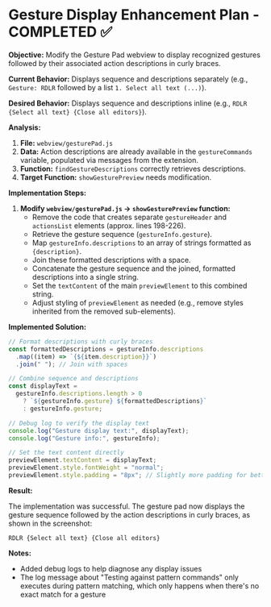 # Gesture Display Enhancement Plan - COMPLETED ✅

**Objective:** Modify the Gesture Pad webview to display recognized gestures followed by their associated action descriptions in curly braces.

**Current Behavior:** Displays sequence and descriptions separately (e.g., `Gesture: RDLR` followed by a list `1. Select all text (...)`).

**Desired Behavior:** Displays sequence and descriptions inline (e.g., `RDLR {Select all text} {Close all editors}`).

**Analysis:**

1.  **File:** `webview/gesturePad.js`
2.  **Data:** Action descriptions are already available in the `gestureCommands` variable, populated via messages from the extension.
3.  **Function:** `findGestureDescriptions` correctly retrieves descriptions.
4.  **Target Function:** `showGesturePreview` needs modification.

**Implementation Steps:**

1.  **Modify `webview/gesturePad.js` -> `showGesturePreview` function:**
    - Remove the code that creates separate `gestureHeader` and `actionsList` elements (approx. lines 198-226).
    - Retrieve the gesture sequence (`gestureInfo.gesture`).
    - Map `gestureInfo.descriptions` to an array of strings formatted as `{description}`.
    - Join these formatted descriptions with a space.
    - Concatenate the gesture sequence and the joined, formatted descriptions into a single string.
    - Set the `textContent` of the main `previewElement` to this combined string.
    - Adjust styling of `previewElement` as needed (e.g., remove styles inherited from the removed sub-elements).

**Implemented Solution:**

```javascript
// Format descriptions with curly braces
const formattedDescriptions = gestureInfo.descriptions
  .map((item) => `{${item.description}}`)
  .join(" "); // Join with spaces

// Combine sequence and descriptions
const displayText =
  gestureInfo.descriptions.length > 0
    ? `${gestureInfo.gesture} ${formattedDescriptions}`
    : gestureInfo.gesture;

// Debug log to verify the display text
console.log("Gesture display text:", displayText);
console.log("Gesture info:", gestureInfo);

// Set the text content directly
previewElement.textContent = displayText;
previewElement.style.fontWeight = "normal";
previewElement.style.padding = "8px"; // Slightly more padding for better readability
```

**Result:**

The implementation was successful. The gesture pad now displays the gesture sequence followed by the action descriptions in curly braces, as shown in the screenshot:

```
RDLR {Select all text} {Close all editors}
```

**Notes:**

- Added debug logs to help diagnose any display issues
- The log message about "Testing against pattern commands" only executes during pattern matching, which only happens when there's no exact match for a gesture
